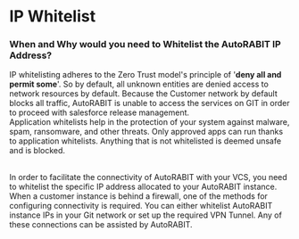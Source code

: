 # IP Whitelist

### When and Why would you need to Whitelist the AutoRABIT IP Address? <a href="#when-and-why-would-you-need-to-whitelist-the-autorabit-ip-address" id="when-and-why-would-you-need-to-whitelist-the-autorabit-ip-address"></a>

IP whitelisting adheres to the Zero Trust model's principle of '**deny all and permit some**'. So by default, all unknown entities are denied access to network resources by default. Because the Customer network by default blocks all traffic, AutoRABIT is unable to access the services on GIT in order to proceed with salesforce release management.\
Application whitelists help in the protection of your system against malware, spam, ransomware, and other threats. Only approved apps can run thanks to application whitelists. Anything that is not whitelisted is deemed unsafe and is blocked.

\
In order to facilitate the connectivity of AutoRABIT with your VCS, you need to whitelist the specific IP address allocated to your AutoRABIT instance.\
When a customer instance is behind a firewall, one of the methods for configuring connectivity is required. You can either whitelist AutoRABIT instance IPs in your Git network or set up the required VPN Tunnel. Any of these connections can be assisted by AutoRABIT.
